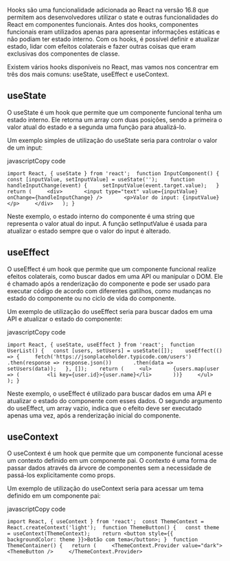 Hooks são uma funcionalidade adicionada ao React na versão 16.8 que permitem aos desenvolvedores utilizar o state e outras funcionalidades do React em componentes funcionais. Antes dos hooks, componentes funcionais eram utilizados apenas para apresentar informações estáticas e não podiam ter estado interno. Com os hooks, é possível definir e atualizar estado, lidar com efeitos colaterais e fazer outras coisas que eram exclusivas dos componentes de classe.

Existem vários hooks disponíveis no React, mas vamos nos concentrar em três dos mais comuns: useState, useEffect e useContext.

## useState

O useState é um hook que permite que um componente funcional tenha um estado interno. Ele retorna um array com duas posições, sendo a primeira o valor atual do estado e a segunda uma função para atualizá-lo.

Um exemplo simples de utilização do useState seria para controlar o valor de um input:

javascriptCopy code

`import React, { useState } from 'react';  function InputComponent() {   const [inputValue, setInputValue] = useState('');    function handleInputChange(event) {     setInputValue(event.target.value);   }    return (     <div>       <input type="text" value={inputValue} onChange={handleInputChange} />       <p>Valor do input: {inputValue}</p>     </div>   ); }`

Neste exemplo, o estado interno do componente é uma string que representa o valor atual do input. A função setInputValue é usada para atualizar o estado sempre que o valor do input é alterado.

## useEffect

O useEffect é um hook que permite que um componente funcional realize efeitos colaterais, como buscar dados em uma API ou manipular o DOM. Ele é chamado após a renderização do componente e pode ser usado para executar código de acordo com diferentes gatilhos, como mudanças no estado do componente ou no ciclo de vida do componente.

Um exemplo de utilização do useEffect seria para buscar dados em uma API e atualizar o estado do componente:

javascriptCopy code

`import React, { useState, useEffect } from 'react';  function UserList() {   const [users, setUsers] = useState([]);    useEffect(() => {     fetch('https://jsonplaceholder.typicode.com/users')       .then(response => response.json())       .then(data => setUsers(data));   }, []);    return (     <ul>       {users.map(user => (         <li key={user.id}>{user.name}</li>       ))}     </ul>   ); }`

Neste exemplo, o useEffect é utilizado para buscar dados em uma API e atualizar o estado do componente com esses dados. O segundo argumento do useEffect, um array vazio, indica que o efeito deve ser executado apenas uma vez, após a renderização inicial do componente.

## useContext

O useContext é um hook que permite que um componente funcional acesse um contexto definido em um componente pai. O contexto é uma forma de passar dados através da árvore de componentes sem a necessidade de passá-los explicitamente como props.

Um exemplo de utilização do useContext seria para acessar um tema definido em um componente pai:

javascriptCopy code

`import React, { useContext } from 'react';  const ThemeContext = React.createContext('light');  function ThemeButton() {   const theme = useContext(ThemeContext);    return <button style={{ backgroundColor: theme }}>Botão com tema</button>; }  function ThemeContainer() {   return (     <ThemeContext.Provider value="dark">       <ThemeButton />     </ThemeContext.Provider>`